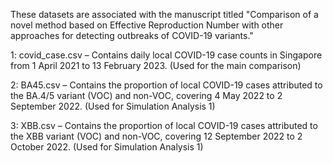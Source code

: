 These datasets are associated with the manuscript titled "Comparison of a novel method based on Effective Reproduction Number with other approaches for detecting outbreaks of COVID-19 variants."

1: covid_case.csv – Contains daily local COVID-19 case counts in Singapore from 1 April 2021 to 13 February 2023. (Used for the main comparison)

2: BA45.csv – Contains the proportion of local COVID-19 cases attributed to the BA.4/5 variant (VOC) and non-VOC, covering 4 May 2022 to 2 September 2022. (Used for Simulation Analysis 1)

3: XBB.csv – Contains the proportion of local COVID-19 cases attributed to the XBB variant (VOC) and non-VOC, covering 12 September 2022 to 2 October 2022. (Used for Simulation Analysis 1)
